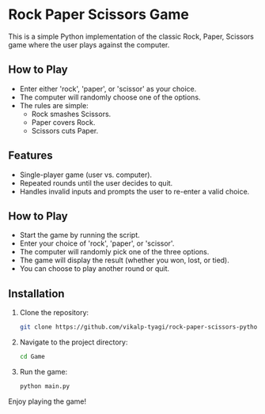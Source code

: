 # Rock Paper Scissors Game

This is a simple Python implementation of the classic Rock, Paper, Scissors game where the user plays against the computer.

## How to Play

- Enter either 'rock', 'paper', or 'scissor' as your choice.
- The computer will randomly choose one of the options.
- The rules are simple:
  - Rock smashes Scissors.
  - Paper covers Rock.
  - Scissors cuts Paper.


## Features

- Single-player game (user vs. computer).
- Repeated rounds until the user decides to quit.
- Handles invalid inputs and prompts the user to re-enter a valid choice.

## How to Play

- Start the game by running the script.
- Enter your choice of 'rock', 'paper', or 'scissor'.
- The computer will randomly pick one of the three options.
- The game will display the result (whether you won, lost, or tied).
- You can choose to play another round or quit.

## Installation

1. Clone the repository:
    ```bash
    git clone https://github.com/vikalp-tyagi/rock-paper-scissors-python.git
    ```

2. Navigate to the project directory:
    ```bash
    cd Game
    ```

3. Run the game:
    ```bash
    python main.py
    ```

Enjoy playing the game!
